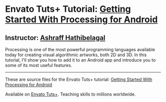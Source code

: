 # Envato Tuts+ Tutorial: [Getting Started With Processing for Android][published url]
## Instructor: [Ashraff Hathibelagal][instructor url]

Processing is one of the most powerful programming languages available today for creating visual algorithmic artworks, both 2D and 3D. In this tutorial, I'll show you how to add it to an Android app and introduce you to some of its most useful features.

------
These are source files for the Envato Tuts+ tutorial: [Getting Started With Processing for Android][published url]

Available on [Envato Tuts+](https://tutsplus.com). Teaching skills to millions worldwide.

[published url]: http://code.tutsplus.com/tutorials/getting-started-with-processing-for-android--cms-30419
[instructor url]: https://tutsplus.com/authors/ashraff-hathibelagal
